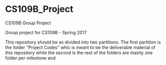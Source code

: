 # CS109B_Project
CS109B Group Project

Group project for CS109B - Spring 2017

This repository should be as divided into two partitions. The first partition is the folder "Project Codes" whic is meant to be the deliverable material of this repository while the second is the rest of the folders are mainly one folder per milestone and 
